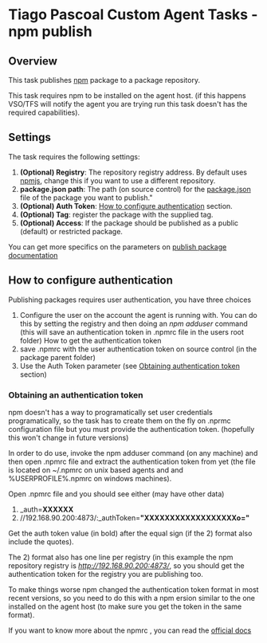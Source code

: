 # Tiago Pascoal Custom Agent Tasks - npm publish

## Overview
This task publishes [npm](https://docs.npmjs.com/) package to a package repository.

This task requires npm to be installed on the agent host. (if this happens VSO/TFS will notify the agent you are trying run this task doesn't has the required capabilities).

## Settings
The task requires the following settings:

1. **(Optional) Registry**: The repository registry address. By default uses [npmjs](https://www.npmjs.com/), change this if you want to use a different repository.
2. **package.json path**: The path (on source control) for the [package.json](https://docs.npmjs.com/files/package.json) file of the package you want to publish."
3. **(Optional) Auth Token**: [How to configure authentication](#howtoconfigureauth) section. 
4. **(Optional) Tag**: register the package with the supplied tag.  
5. **(Optional) Access**: If the package should be published as a public (default) or restricted package.

You can get more specifics on the parameters on [publish package documentation](https://docs.npmjs.com/cli/publish)


## <a name="howtoconfigureauth"></a>How to configure authentication

Publishing packages requires user authentication, you have three choices
1. Configure the user on the account the agent is running with. You can do this by setting the registry and then doing an *npm adduser* command (this will save an authentication token in .npmrc file in the users root folder)
How to get the authentication token
2. save .npmrc with the user authentication token on source control (in the package parent folder)
3. Use the Auth Token parameter (see [Obtaining authentication token](#obtainingauthtoken) section)

### <a name="obtainingauthtoken"></a>Obtaining an authentication token

npm doesn't has a way to programatically set user credentials programatically, so the task has to create them on the fly on .nprmc configuration file but you must provide the authentication token. (hopefully this won't change in future versions)

In order to do use, invoke the npm adduser command (on any machine) and then open .npmrc file and extract the authentication token from yet (the file is located on ~/.npmrc on unix based agents and and %USERPROFILE%\.npmrc on windows machines).

Open .npmrc file and you should see either (may have other data)

1. _auth=**XXXXXX**
2. //192.168.90.200:4873/:_authToken=**"XXXXXXXXXXXXXXXXXXo="**

Get the auth token value (in bold) after the equal sign (if the 2) format also include the quotes).

The 2) format also has one line per registry (in this example the npm repository registry is *http://192.168.90.200:4873/*, so you should get the authentication token for the registry you are publishing too.

To make things worse npm changed the authentication token format in most recent versions, so you need to do this with a npm ersion similar to the one installed on the agent host (to make sure you get the token in the same format).

If you want to know more about the npmrc , you can read the [official docs](https://docs.npmjs.com/files/npmrc)

